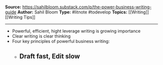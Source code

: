 **Source:** https://sahilbloom.substack.com/p/the-power-business-writing-guide
**Author:** Sahil Bloom
**Type:** #litnote #todevelop 
**Topics:** [[Writing]][[Writing Tips]]

----
- Powerful, efficient, hight leverage writing is growing importance
- Clear writing is clear thinking
- Four key principles of powerful business writing:
	- Draft fast, Edit slow
		- 